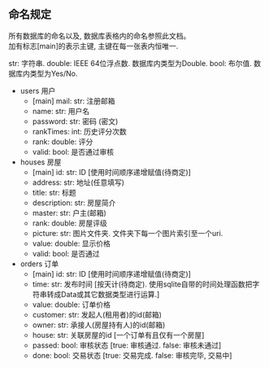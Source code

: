 ## 命名规定

所有数据库的命名以及, 数据库表格内的命名参照此文档。  
加有标志[main]的表示主键, 主键在每一张表内恒唯一.

str: 字符串.
double: IEEE 64位浮点数. 数据库内类型为Double.
bool: 布尔值. 数据库内类型为Yes/No.

* users 用户
    * [main] mail: str: 注册邮箱
    * name: str: 用户名
	* password: str: 密码 (密文)
    * rankTimes: int: 历史评分次数
    * rank: double: 评分
    * valid: bool: 是否通过审核
* houses 房屋
    * [main] id: str: ID [使用时间顺序递增赋值(待商定)]
    * address: str: 地址(任意填写)
    * title: str: 标题
    * description: str: 房屋简介
    * master: str: 户主(邮箱)
    * rank: double: 房屋评级
    * picture: str: 图片文件夹. 文件夹下每一个图片索引至一个uri. 
    * value: double: 显示价格
    * valid: bool: 是否通过
* orders 订单
    * [main] id: str: ID [使用时间顺序递增赋值(待商定)]
	* time: str: 发布时间 [按天计(待商定). 使用sqlite自带的时间处理函数把字符串转成Data或其它数据类型进行运算.]
    * value: double: 订单价格
    * customer: str: 发起人(租用者)的id(邮箱)
    * owner: str: 承接人(房屋持有人)的id(邮箱)
    * house: str: 关联房屋的id [一个订单有且仅有一个房屋]
    * passed: bool: 审核状态 [true: 审核通过. false: 审核未通过]
    * done: bool: 交易状态 [true: 交易完成. false: 审核完毕, 交易中]
